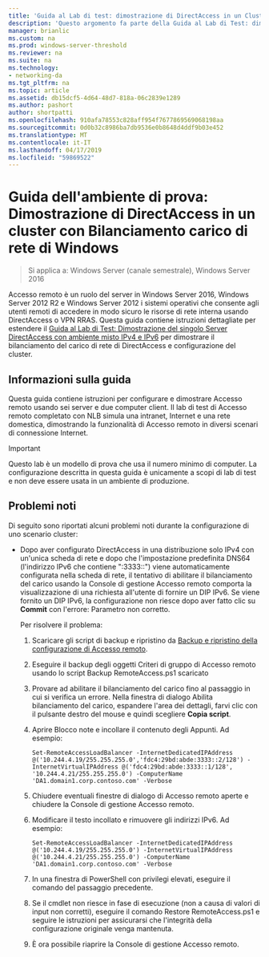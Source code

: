 ```yaml
---
title: 'Guida al Lab di test: dimostrazione di DirectAccess in un Cluster con bilanciamento carico di rete di Windows'
description: 'Questo argomento fa parte della Guida al Lab di Test: dimostrare DirectAccess in un Cluster con bilanciamento carico di rete di Windows per Windows Server 2016'
manager: brianlic
ms.custom: na
ms.prod: windows-server-threshold
ms.reviewer: na
ms.suite: na
ms.technology:
- networking-da
ms.tgt_pltfrm: na
ms.topic: article
ms.assetid: db15dcf5-4d64-48d7-818a-06c2839e1289
ms.author: pashort
author: shortpatti
ms.openlocfilehash: 910afa78553c828aff954f7677869569068198aa
ms.sourcegitcommit: 0d0b32c8986ba7db9536e0b8648d4ddf9b03e452
ms.translationtype: MT
ms.contentlocale: it-IT
ms.lasthandoff: 04/17/2019
ms.locfileid: "59869522"
---
```

# <a name="test-lab-guide-demonstrate-directaccess-in-a-cluster-with-windows-nlb"></a>Guida dell'ambiente di prova: Dimostrazione di DirectAccess in un cluster con Bilanciamento carico di rete di Windows

>Si applica a: Windows Server (canale semestrale), Windows Server 2016

Accesso remoto è un ruolo del server in Windows Server 2016, Windows Server 2012 R2 e Windows Server 2012 i sistemi operativi che consente agli utenti remoti di accedere in modo sicuro le risorse di rete interna usando DirectAccess o VPN RRAS. Questa guida contiene istruzioni dettagliate per estendere il [Guida al Lab di Test: Dimostrazione del singolo Server DirectAccess con ambiente misto IPv4 e IPv6](https://go.microsoft.com/fwlink/p/?LinkId=237004) per dimostrare il bilanciamento del carico di rete di DirectAccess e configurazione del cluster.  
  
## <a name="about-this-guide"></a>Informazioni sulla guida  
Questa guida contiene istruzioni per configurare e dimostrare Accesso remoto usando sei server e due computer client. Il lab di test di Accesso remoto completato con NLB simula una intranet, Internet e una rete domestica, dimostrando la funzionalità di Accesso remoto in diversi scenari di connessione Internet.  
  
> [!IMPORTANT]  
> Questo lab è un modello di prova che usa il numero minimo di computer. La configurazione descritta in questa guida è unicamente a scopi di lab di test e non deve essere usata in un ambiente di produzione.  
  
## <a name="KnownIssues"></a>Problemi noti  
Di seguito sono riportati alcuni problemi noti durante la configurazione di uno scenario cluster:  
  
-   Dopo aver configurato DirectAccess in una distribuzione solo IPv4 con un'unica scheda di rete e dopo che l'impostazione predefinita DNS64 (l'indirizzo IPv6 che contiene ":3333::") viene automaticamente configurata nella scheda di rete, il tentativo di abilitare il bilanciamento del carico usando la Console di gestione Accesso remoto comporta la visualizzazione di una richiesta all'utente di fornire un DIP IPv6. Se viene fornito un DIP IPv6, la configurazione non riesce dopo aver fatto clic su **Commit** con l'errore: Parametro non corretto.  
  
    Per risolvere il problema:  
  
    1.  Scaricare gli script di backup e ripristino da [Backup e ripristino della configurazione di Accesso remoto](https://gallery.technet.microsoft.com/Back-up-and-Restore-Remote-e157e6a6).  
  
    2.  Eseguire il backup degli oggetti Criteri di gruppo di Accesso remoto usando lo script Backup RemoteAccess.ps1 scaricato  
  
    3.  Provare ad abilitare il bilanciamento del carico fino al passaggio in cui si verifica un errore. Nella finestra di dialogo Abilita bilanciamento del carico, espandere l'area dei dettagli, farvi clic con il pulsante destro del mouse e quindi scegliere **Copia script**.  
  
    4.  Aprire Blocco note e incollare il contenuto degli Appunti. Ad esempio:   
  
        ```  
        Set-RemoteAccessLoadBalancer -InternetDedicatedIPAddress @('10.244.4.19/255.255.255.0','fdc4:29bd:abde:3333::2/128') -InternetVirtualIPAddress @('fdc4:29bd:abde:3333::1/128', '10.244.4.21/255.255.255.0') -ComputerName 'DA1.domain1.corp.contoso.com' -Verbose  
        ```  
  
    5.  Chiudere eventuali finestre di dialogo di Accesso remoto aperte e chiudere la Console di gestione Accesso remoto.  
  
    6.  Modificare il testo incollato e rimuovere gli indirizzi IPv6. Ad esempio:  
  
        ```  
        Set-RemoteAccessLoadBalancer -InternetDedicatedIPAddress @('10.244.4.19/255.255.255.0') -InternetVirtualIPAddress @('10.244.4.21/255.255.255.0') -ComputerName 'DA1.domain1.corp.contoso.com' -Verbose  
        ```  
  
    7.  In una finestra di PowerShell con privilegi elevati, eseguire il comando del passaggio precedente.  
  
    8.  Se il cmdlet non riesce in fase di esecuzione (non a causa di valori di input non corretti), eseguire il comando Restore RemoteAccess.ps1 e seguire le istruzioni per assicurarsi che l'integrità della configurazione originale venga mantenuta.  
  
    9. È ora possibile riaprire la Console di gestione Accesso remoto.  
  


